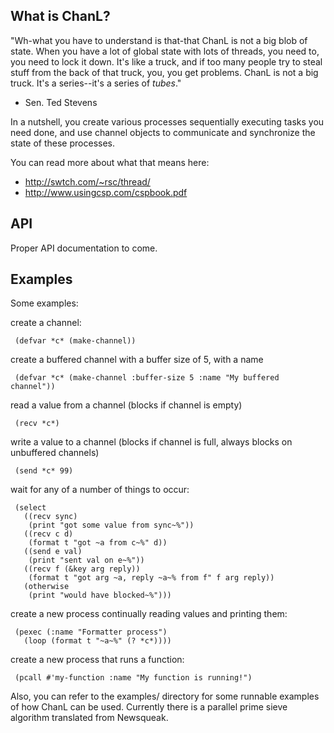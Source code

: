 What is ChanL?
-------------- 

"Wh-what you have to understand is that-that ChanL is not a big blob of state. When you have a lot
of global state with lots of threads, you need to, you need to lock it down. It's like a truck, and
if too many people try to steal stuff from the back of that truck, you, you get problems.  ChanL is
not a big truck. It's a series--it's a series of *tubes*."  
- Sen. Ted Stevens

In a nutshell, you create various processes sequentially executing tasks you need done,
and use channel objects to communicate and synchronize the state of these processes.

You can read more about what that means here:
- http://swtch.com/~rsc/thread/
- http://www.usingcsp.com/cspbook.pdf

API
---
Proper API documentation to come.

Examples
--------

Some examples:

create a channel:

     (defvar *c* (make-channel))

create a buffered channel with a buffer size of 5, with a name

     (defvar *c* (make-channel :buffer-size 5 :name "My buffered channel"))

read a value from a channel (blocks if channel is empty)

     (recv *c*)

write a value to a channel (blocks if channel is full, always blocks on unbuffered channels)

     (send *c* 99)

wait for any of a number of things to occur:

     (select
       ((recv sync)
        (print "got some value from sync~%"))
       ((recv c d)
        (format t "got ~a from c~%" d))
       ((send e val)
        (print "sent val on e~%"))
       ((recv f (&key arg reply))
        (format t "got arg ~a, reply ~a~% from f" f arg reply))
       (otherwise
        (print "would have blocked~%")))

create a new process continually reading values and printing them:

     (pexec (:name "Formatter process")
       (loop (format t "~a~%" (? *c*))))

create a new process that runs a function:

     (pcall #'my-function :name "My function is running!")

Also, you can refer to the examples/ directory for some runnable examples of
how ChanL can be used. Currently there is a parallel prime sieve algorithm
translated from Newsqueak.

